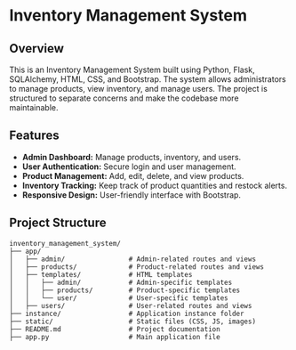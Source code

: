 # Inventory Management System

## Overview

This is an Inventory Management System built using Python, Flask, SQLAlchemy, HTML, CSS, and Bootstrap. The system allows administrators to manage products, view inventory, and manage users. The project is structured to separate concerns and make the codebase more maintainable.

## Features

- **Admin Dashboard:** Manage products, inventory, and users.
- **User Authentication:** Secure login and user management.
- **Product Management:** Add, edit, delete, and view products.
- **Inventory Tracking:** Keep track of product quantities and restock alerts.
- **Responsive Design:** User-friendly interface with Bootstrap.

## Project Structure

```plaintext
inventory_management_system/
├── app/
│   ├── admin/                # Admin-related routes and views
│   ├── products/             # Product-related routes and views
│   ├── templates/            # HTML templates
│   │   ├── admin/            # Admin-specific templates
│   │   ├── products/         # Product-specific templates
│   │   └── user/             # User-specific templates
│   ├── users/                # User-related routes and views
├── instance/                 # Application instance folder
├── static/                   # Static files (CSS, JS, images)
├── README.md                 # Project documentation
├── app.py                    # Main application file
```